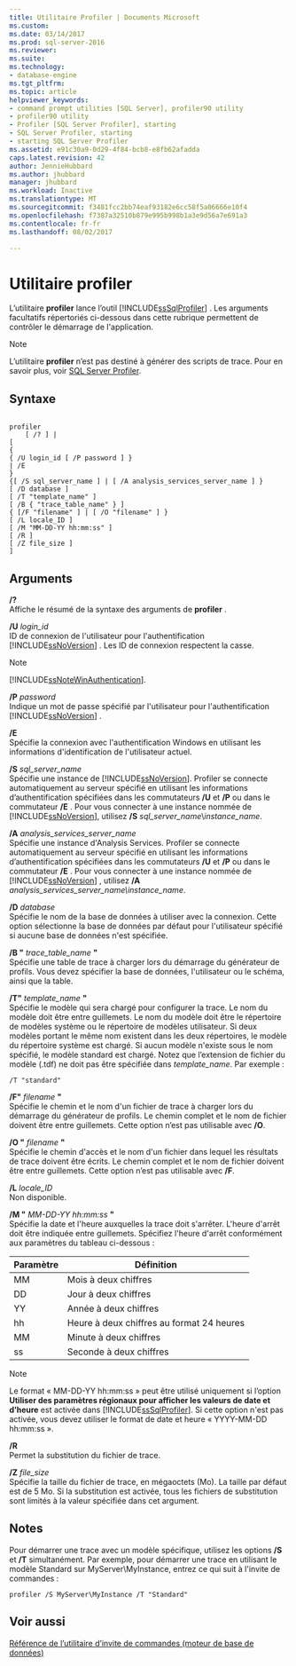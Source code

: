 ```yaml
---
title: Utilitaire Profiler | Documents Microsoft
ms.custom: 
ms.date: 03/14/2017
ms.prod: sql-server-2016
ms.reviewer: 
ms.suite: 
ms.technology:
- database-engine
ms.tgt_pltfrm: 
ms.topic: article
helpviewer_keywords:
- command prompt utilities [SQL Server], profiler90 utility
- profiler90 utility
- Profiler [SQL Server Profiler], starting
- SQL Server Profiler, starting
- starting SQL Server Profiler
ms.assetid: e91c30a9-0d29-4f84-bcb8-e8fb62afadda
caps.latest.revision: 42
author: JennieHubbard
ms.author: jhubbard
manager: jhubbard
ms.workload: Inactive
ms.translationtype: MT
ms.sourcegitcommit: f3481fcc2bb74eaf93182e6cc58f5a06666e10f4
ms.openlocfilehash: f7387a32510b879e995b998b1a3e9d56a7e691a3
ms.contentlocale: fr-fr
ms.lasthandoff: 08/02/2017

---
```

# <a name="profiler-utility"></a>Utilitaire profiler
  L’utilitaire **profiler** lance l’outil [!INCLUDE[ssSqlProfiler](../includes/sssqlprofiler-md.md)] . Les arguments facultatifs répertoriés ci-dessous dans cette rubrique permettent de contrôler le démarrage de l'application.  
  
> [!NOTE]  
>  L’utilitaire **profiler** n’est pas destiné à générer des scripts de trace. Pour en savoir plus, voir [SQL Server Profiler](../tools/sql-server-profiler/sql-server-profiler.md).  
  
## <a name="syntax"></a>Syntaxe  
  
```  
  
profiler  
    [ /? ] |  
[  
{  
{ /U login_id [ /P password ] }  
| /E  
}  
{[ /S sql_server_name ] | [ /A analysis_services_server_name ] }  
[ /D database ]  
[ /T "template_name" ]  
[ /B { "trace_table_name" } ]  
{ [/F "filename" ] | [ /O "filename" ] }  
[ /L locale_ID ]  
[ /M "MM-DD-YY hh:mm:ss" ]  
[ /R ]  
[ /Z file_size ]  
]  
```  
  
## <a name="arguments"></a>Arguments  
 **/?**  
 Affiche le résumé de la syntaxe des arguments de **profiler** .  
  
 **/U** *login_id*  
 ID de connexion de l'utilisateur pour l'authentification [!INCLUDE[ssNoVersion](../includes/ssnoversion-md.md)] . Les ID de connexion respectent la casse.  
  
> [!NOTE]  
>  [!INCLUDE[ssNoteWinAuthentication](../includes/ssnotewinauthentication-md.md)].  
  
 **/P** *password*  
 Indique un mot de passe spécifié par l'utilisateur pour l'authentification [!INCLUDE[ssNoVersion](../includes/ssnoversion-md.md)] .  
  
 **/E**  
 Spécifie la connexion avec l'authentification Windows en utilisant les informations d'identification de l'utilisateur actuel.  
  
 **/S**  *sql_server_name*  
 Spécifie une instance de [!INCLUDE[ssNoVersion](../includes/ssnoversion-md.md)]. Profiler se connecte automatiquement au serveur spécifié en utilisant les informations d’authentification spécifiées dans les commutateurs **/U** et **/P** ou dans le commutateur **/E** . Pour vous connecter à une instance nommée de [!INCLUDE[ssNoVersion](../includes/ssnoversion-md.md)], utilisez **/S** *sql_server_name*\\*instance_name*.  
  
 **/A**  *analysis_services_server_name*  
 Spécifie une instance d'Analysis Services. Profiler se connecte automatiquement au serveur spécifié en utilisant les informations d’authentification spécifiées dans les commutateurs **/U** et **/P** ou dans le commutateur **/E** . Pour vous connecter à une instance nommée de [!INCLUDE[ssNoVersion](../includes/ssnoversion-md.md)] , utilisez **/A** *analysis_services_server_name\instance_name*.  
  
 **/D** *database*  
 Spécifie le nom de la base de données à utiliser avec la connexion. Cette option sélectionne la base de données par défaut pour l'utilisateur spécifié si aucune base de données n'est spécifiée.  
  
 **/B "** *trace_table_name* **"**  
 Spécifie une table de trace à charger lors du démarrage du générateur de profils. Vous devez spécifier la base de données, l'utilisateur ou le schéma, ainsi que la table.  
  
 **/T"** *template_name* **"**  
 Spécifie le modèle qui sera chargé pour configurer la trace. Le nom du modèle doit être entre guillemets. Le nom du modèle doit être le répertoire de modèles système ou le répertoire de modèles utilisateur. Si deux modèles portant le même nom existent dans les deux répertoires, le modèle du répertoire système est chargé. Si aucun modèle n'existe sous le nom spécifié, le modèle standard est chargé. Notez que l’extension de fichier du modèle (.tdf) ne doit pas être spécifiée dans *template_name*. Par exemple :  
  
```  
/T "standard"  
```  
  
 **/F"** *filename* **"**  
 Spécifie le chemin et le nom d'un fichier de trace à charger lors du démarrage du générateur de profils. Le chemin complet et le nom de fichier doivent être entre guillemets. Cette option n’est pas utilisable avec **/O**.  
  
 **/O "** *filename*  **"**  
 Spécifie le chemin d'accès et le nom d'un fichier dans lequel les résultats de trace doivent être écrits. Le chemin complet et le nom de fichier doivent être entre guillemets. Cette option n’est pas utilisable avec **/F**.  
  
 **/L** *locale_ID*  
 Non disponible.  
  
 **/M "** *MM-DD-YY hh:mm:ss* **"**  
 Spécifie la date et l'heure auxquelles la trace doit s'arrêter. L'heure d'arrêt doit être indiquée entre guillemets. Spécifiez l'heure d'arrêt conformément aux paramètres du tableau ci-dessous :  
  
|Paramètre|Définition|  
|---------------|----------------|  
|MM|Mois à deux chiffres|  
|DD|Jour à deux chiffres|  
|YY|Année à deux chiffres|  
|hh|Heure à deux chiffres au format 24 heures|  
|MM|Minute à deux chiffres|  
|ss|Seconde à deux chiffres|  
  
> [!NOTE]  
>  Le format « MM-DD-YY hh:mm:ss » peut être utilisé uniquement si l’option **Utiliser des paramètres régionaux pour afficher les valeurs de date et d’heure** est activée dans [!INCLUDE[ssSqlProfiler](../includes/sssqlprofiler-md.md)]. Si cette option n'est pas activée, vous devez utiliser le format de date et heure « YYYY-MM-DD hh:mm:ss ».  
  
 **/R**  
 Permet la substitution du fichier de trace.  
  
 **/Z**  *file_size*  
 Spécifie la taille du fichier de trace, en mégaoctets (Mo). La taille par défaut est de 5 Mo. Si la substitution est activée, tous les fichiers de substitution sont limités à la valeur spécifiée dans cet argument.  
  
## <a name="remarks"></a>Notes  
 Pour démarrer une trace avec un modèle spécifique, utilisez les options **/S** et **/T** simultanément. Par exemple, pour démarrer une trace en utilisant le modèle Standard sur MyServer\MyInstance, entrez ce qui suit à l'invite de commandes :  
  
```  
profiler /S MyServer\MyInstance /T "Standard"  
```  
  
## <a name="see-also"></a>Voir aussi  
 [Référence de l’utilitaire d’invite de commandes &#40;moteur de base de données&#41;](../tools/command-prompt-utility-reference-database-engine.md)  
  
  

